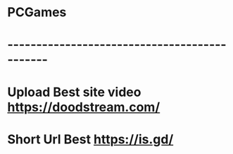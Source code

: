 # PCGames
# ---------------------------------------------
# Upload Best site video https://doodstream.com/
# Short Url Best https://is.gd/
